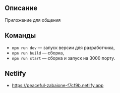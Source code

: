 
## Описание

Приложение для общения

## Команды

- `npm run dev` — запуск версии для разработчика,
- `npm run build` — сборка,
- `npm run start` — сборка и запуск на 3000 порту.

## Netlify

- https://peaceful-zabaione-f7cf9b.netlify.app


